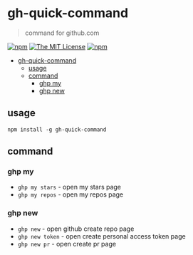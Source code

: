 # gh-quick-command
> command for github.com

[![npm](https://img.shields.io/npm/v/gh-quick-command.svg?style=flat-square)](https://www.npmjs.org/package/gh-quick-command) [![The MIT License](https://img.shields.io/badge/license-MIT-orange.svg?style=flat-square)](http://opensource.org/licenses/MIT) [![npm](https://img.shields.io/npm/dm/gh-quick-command.svg?style=flat-square)](https://www.npmjs.org/package/gh-quick-command)

- [gh-quick-command](#gh-quick-command)
  - [usage](#usage)
  - [command](#command)
    - [ghp my](#ghp-my)
    - [ghp new](#ghp-new)


## usage

`npm install -g gh-quick-command`

## command

### ghp my

- `ghp my stars` - open my stars page
- `ghp my repos` - open my repos page

### ghp new

- `ghp new` - open github create repo page
- `ghp new token` - open create personal access token page
- `ghp new pr` - open create pr page

